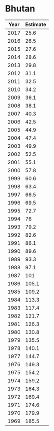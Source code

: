 # Bhutan

| Year | Estimate |
| ---- | -------- |
| 2017 | 25.6 |
| 2016 | 26.5 |
| 2015 | 27.6 |
| 2014 | 28.6 |
| 2013 | 29.8 |
| 2012 | 31.1 |
| 2011 | 32.5 |
| 2010 | 34.2 |
| 2009 | 36.1 |
| 2008 | 38.1 |
| 2007 | 40.3 |
| 2006 | 42.5 |
| 2005 | 44.9 |
| 2004 | 47.4 |
| 2003 | 49.9 |
| 2002 | 52.5 |
| 2001 | 55.1 |
| 2000 | 57.8 |
| 1999 | 60.6 |
| 1998 | 63.4 |
| 1997 | 66.5 |
| 1996 | 69.5 |
| 1995 | 72.7 |
| 1994 | 76 |
| 1993 | 79.2 |
| 1992 | 82.6 |
| 1991 | 86.1 |
| 1990 | 89.6 |
| 1989 | 93.3 |
| 1988 | 97.1 |
| 1987 | 101 |
| 1986 | 105.1 |
| 1985 | 109.2 |
| 1984 | 113.3 |
| 1983 | 117.4 |
| 1982 | 121.7 |
| 1981 | 126.3 |
| 1980 | 130.8 |
| 1979 | 135.5 |
| 1978 | 140.1 |
| 1977 | 144.7 |
| 1976 | 149.3 |
| 1975 | 154.2 |
| 1974 | 159.2 |
| 1973 | 164.3 |
| 1972 | 169.4 |
| 1971 | 174.6 |
| 1970 | 179.9 |
| 1969 | 185.5 |